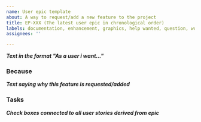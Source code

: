 ```yaml
---
name: User epic template
about: A way to request/add a new feature to the project
title: EP-XXX (The latest user epic in chronological order)
labels: documentation, enhancement, graphics, help wanted, question, wontfix
assignees: ''

---
```


***Text in the format "As a user i want..."***

### Because
***Text saying why this feature is requested/added***
### Tasks
***Check boxes connected to all user stories derived from epic***